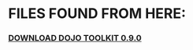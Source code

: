 # FILES FOUND FROM HERE:
### [DOWNLOAD DOJO TOOLKIT 0.9.0](https://download.dojotoolkit.org/release-0.9.0/)
